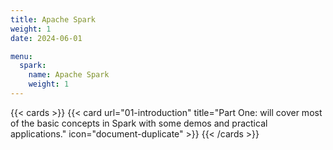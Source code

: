 ```yaml
---
title: Apache Spark
weight: 1
date: 2024-06-01

menu:
  spark:
    name: Apache Spark
    weight: 1
---
```


{{< cards >}}
  {{< card url="01-introduction" title="Part One: will cover most of the basic concepts in Spark with some demos and practical applications." icon="document-duplicate" >}}
{{< /cards >}}

[//]: # (- Part Two: there will be only 10 application videos. On the first part.)
[//]: # (- Part Three: We will cover Dataframe/datasets and Structured APIs)
[//]: # (- Part Four: Applications to Part Three.)
